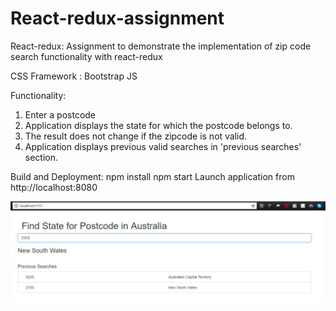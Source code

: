# React-redux-assignment
React-redux: Assignment to demonstrate the implementation of zip code search functionality with  react-redux

CSS Framework : Bootstrap JS

Functionality:
1) Enter a postcode
2) Application displays the state for which the postcode belongs to.
3) The result does not change if the zipcode is not valid.
4) Application displays previous valid searches in 'previous searches' section.

Build and Deployment:
npm install
npm start
Launch application from http://localhost:8080

![image](https://github.com/AjithJosephThomas/React-redux-assignment/blob/master/screenshot.jpg)
